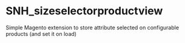 # SNH_sizeselectorproductview
Simple Magento extension to store attribute selected on configurable products (and set it on load)
